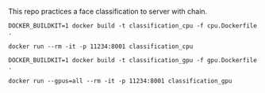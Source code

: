 This repo practices a face classification to server with chain.

```
DOCKER_BUILDKIT=1 docker build -t classification_cpu -f cpu.Dockerfile .
```

```
docker run --rm -it -p 11234:8001 classification_cpu
```

```
DOCKER_BUILDKIT=1 docker build -t classification_gpu -f gpu.Dockerfile .
```

```
docker run --gpus=all --rm -it -p 11234:8001 classification_gpu
```